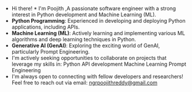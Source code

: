 - Hi there! *  I'm Poojith ,A passionate software engineer with a strong interest in Python development and Machine Learning (ML).
- **Python Programming**: Experienced in developing and deploying Python applications, including APIs.
- **Machine Learning (ML)**: Actively learning and implementing various ML algorithms and deep learning techniques in Python.
- **Generative AI (GenAI)**: Exploring the exciting world of GenAI, particularly Prompt Engineering.
- I'm actively seeking opportunities to collaborate on projects that leverage my skills in:
  Python API development
  Machine Learning
  Prompt Engineering
- I'm always open to connecting with fellow developers and researchers! Feel free to reach out via email: ngrpoojithreddy@gmail.com

<!---
Poojithreddy26/Poojithreddy26 is a ✨ special ✨ repository because its `README.md` (this file) appears on your GitHub profile.
You can click the Preview link to take a look at your changes.
--->
